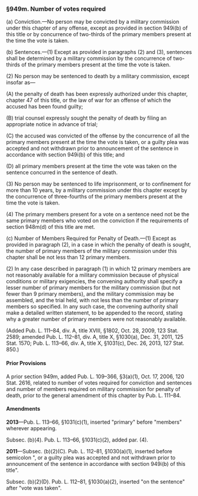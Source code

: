 ### §949m. Number of votes required ###

(a) Conviction.—No person may be convicted by a military commission under this chapter of any offense, except as provided in section 949i(b) of this title or by concurrence of two-thirds of the primary members present at the time the vote is taken.

(b) Sentences.—(1) Except as provided in paragraphs (2) and (3), sentences shall be determined by a military commission by the concurrence of two-thirds of the primary members present at the time the vote is taken.

(2) No person may be sentenced to death by a military commission, except insofar as—

(A) the penalty of death has been expressly authorized under this chapter, chapter 47 of this title, or the law of war for an offense of which the accused has been found guilty;

(B) trial counsel expressly sought the penalty of death by filing an appropriate notice in advance of trial;

(C) the accused was convicted of the offense by the concurrence of all the primary members present at the time the vote is taken, or a guilty plea was accepted and not withdrawn prior to announcement of the sentence in accordance with section 949i(b) of this title; and

(D) all primary members present at the time the vote was taken on the sentence concurred in the sentence of death.

(3) No person may be sentenced to life imprisonment, or to confinement for more than 10 years, by a military commission under this chapter except by the concurrence of three-fourths of the primary members present at the time the vote is taken.

(4) The primary members present for a vote on a sentence need not be the same primary members who voted on the conviction if the requirements of section 948m(d) of this title are met.

(c) Number of Members Required for Penalty of Death.—(1) Except as provided in paragraph (2), in a case in which the penalty of death is sought, the number of primary members of the military commission under this chapter shall be not less than 12 primary members.

(2) In any case described in paragraph (1) in which 12 primary members are not reasonably available for a military commission because of physical conditions or military exigencies, the convening authority shall specify a lesser number of primary members for the military commission (but not fewer than 9 primary members), and the military commission may be assembled, and the trial held, with not less than the number of primary members so specified. In any such case, the convening authority shall make a detailed written statement, to be appended to the record, stating why a greater number of primary members were not reasonably available.

(Added Pub. L. 111–84, div. A, title XVIII, §1802, Oct. 28, 2009, 123 Stat. 2589; amended Pub. L. 112–81, div. A, title X, §1030(a), Dec. 31, 2011, 125 Stat. 1570; Pub. L. 113–66, div. A, title X, §1031(c), Dec. 26, 2013, 127 Stat. 850.)

#### Prior Provisions ####

A prior section 949m, added Pub. L. 109–366, §3(a)(1), Oct. 17, 2006, 120 Stat. 2616, related to number of votes required for conviction and sentences and number of members required on military commission for penalty of death, prior to the general amendment of this chapter by Pub. L. 111–84.

#### Amendments ####

**2013**—Pub. L. 113–66, §1031(c)(1), inserted "primary" before "members" wherever appearing.

Subsec. (b)(4). Pub. L. 113–66, §1031(c)(2), added par. (4).

**2011**—Subsec. (b)(2)(C). Pub. L. 112–81, §1030(a)(1), inserted before semicolon ", or a guilty plea was accepted and not withdrawn prior to announcement of the sentence in accordance with section 949i(b) of this title".

Subsec. (b)(2)(D). Pub. L. 112–81, §1030(a)(2), inserted "on the sentence" after "vote was taken".